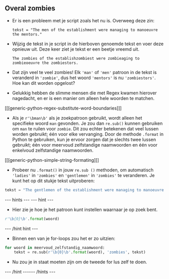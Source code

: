 ## Overal zombies

- Er is een probleem met je script zoals het nu is. Overweeg deze zin:

    ```
    tekst = "The men of the establishment were managing to manoeuvre the mentors."
    ```

- Wijzig de tekst in je script in de hierboven genoemde tekst en voer deze opnieuw uit. Deze keer ziet je tekst er een beetje vreemd uit.

    ```
    The zombies of the establishzombiest were zombieaging to zombieoeuvre the zombiestors.
    ```

- Dat zijn veel te veel zombies! Elk `'man'` of `'men'` patroon in de tekst is veranderd in `'zombie'`, dus het woord `'mentors'` is nu `'zombiestors'`. Hoe kan dit worden opgelost?

- Gelukkig hebben de slimme mensen die met Regex kwamen hierover nagedacht, en er is een manier om alleen hele woorden te matchen.

[[[generic-python-regex-substitute-word-boundaries]]]

- Als je `r'\bman\b'` als je zoekpatroon gebruikt, wordt alleen het specifieke woord `man` gevonden. Je zou dan `re.sub()` kunnen gebruiken om `man` te ruilen voor `zombie`. Dit zou echter betekenen dat veel lussen worden gebruikt; één voor elke vervanging. Door de methode `.format` in Python te gebruiken, kun je ervoor zorgen dat je slechts twee lussen gebruikt; één voor meervoud zelfstandige naamwoorden en één voor enkelvoud zelfstandige naamwoorden.

[[[generic-python-simple-string-formating]]]

- Probeer nu `.format()` in jouw `re.sub ()` methoden, om automatisch `'ladies'` in `'zombies'` en `'gentlemen'` in `'zombies'` te veranderen. Je kunt het op dit stukje tekst uitproberen:

```python
tekst = "The gentlemen of the establishment were managing to manoeuvre the mentors, while the ladies relaxed and watched in amusement"
```

--- hints ---
 --- hint ---

- Hier zie je hoe je het patroon kunt instellen waarnaar je op zoek bent.

```python
r'\b{0}\b'.format(woord)
```

--- /hint hint ---

- Binnen een van je for-loops zou het er zo uitzien:

```python
for woord in meervoud_zelfstandig_naamwoord:
    tekst = re.sub(r'\b{0}\b'.format(woord), 'zombies', tekst)
```

- Nu zou je in staat moeten zijn om de tweede for lus zelf te doen.

--- /hint ------ /hints ---
